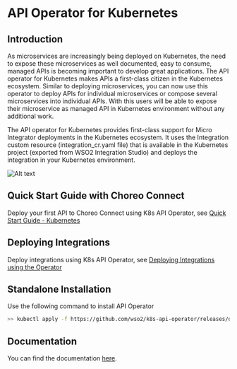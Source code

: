 # API Operator for Kubernetes

## Introduction

As microservices are increasingly being deployed on Kubernetes, the need to expose these microservices as well
documented, easy to consume, managed APIs is becoming important to develop great applications.
The API operator for Kubernetes makes APIs a first-class citizen in the Kubernetes ecosystem.
Similar to deploying microservices, you can now use this operator to deploy APIs for individual microservices or
compose several microservices into individual APIs. With this users will be able to expose their microservice
as managed API in Kubernetes environment without any additional work. 

The API operator for Kubernetes provides first-class support for Micro Integrator deployments in the Kubernetes
ecosystem. It uses the Integration custom resource (integration_cr.yaml file) that is available in the Kubernetes
project (exported from WSO2 Integration Studio) and deploys the integration in your Kubernetes environment.

![Alt text](images/K8s-API-Operator.png?raw=true "K8s API Operator")

## Quick Start Guide with Choreo Connect

Deploy your first API to Choreo Connect using K8s API Operator, see [Quick Start Guide - Kubernetes](https://apim.docs.wso2.com/en/4.0.0/deploy-and-publish/deploy-on-gateway/choreo-connect/getting-started/quick-start-guide/quick-start-guide-kubernetes/)


## Deploying Integrations

Deploy integrations using K8s API Operator, see [Deploying Integrations using the Operator](https://apim.docs.wso2.com/en/4.0.0/install-and-setup/setup/kubernetes-operators/k8s-api-operator/manage-integrations/integration-deployments/)

## Standalone Installation

Use the following command to install API Operator

```sh
>> kubectl apply -f https://github.com/wso2/k8s-api-operator/releases/download/v2.0.3/api-operator-configs.yaml
```

## Documentation 

You can find the documentation [here](https://apim.docs.wso2.com/en/4.0.0/reference/k8s-operators/k8s-api-operator/).
